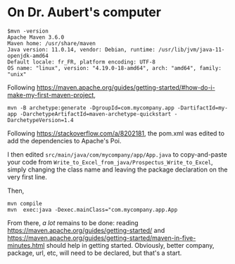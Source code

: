 # On Dr. Aubert's computer

```
$mvn -version
Apache Maven 3.6.0
Maven home: /usr/share/maven
Java version: 11.0.14, vendor: Debian, runtime: /usr/lib/jvm/java-11-openjdk-amd64
Default locale: fr_FR, platform encoding: UTF-8
OS name: "linux", version: "4.19.0-18-amd64", arch: "amd64", family: "unix"
```

Following <https://maven.apache.org/guides/getting-started/#how-do-i-make-my-first-maven-project>, 

```
mvn -B archetype:generate -DgroupId=com.mycompany.app -DartifactId=my-app -DarchetypeArtifactId=maven-archetype-quickstart -DarchetypeVersion=1.4
```


Following <https://stackoverflow.com/a/8202181>, the pom.xml was edited to add the dependencies to Apache's Poi.

I then edited `src/main/java/com/mycompany/app/App.java` to copy-and-paste your code from `Write_to_Excel_from_java/Prospectus_Write_to_Excel`, simply changing the class name and leaving the package declaration on the very first line.

Then,

```
mvn compile
mvn  exec:java -Dexec.mainClass="com.mycompany.app.App
```


From there, _a lot_ remains to be done: reading <https://maven.apache.org/guides/getting-started/> and <https://maven.apache.org/guides/getting-started/maven-in-five-minutes.html> should help in getting started. Obviously, better company, package, url, etc, will need to be declared, but that's a start.
